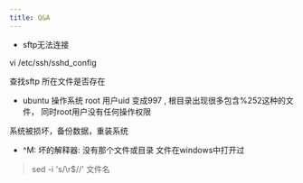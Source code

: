 ```yaml
---
title: Q&A
---
```



- sftp无法连接

vi /etc/ssh/sshd_config

查找sftp 所在文件是否存在   


* ubuntu 操作系统 root 用户uid 变成997   , 根目录出现很多包含%252这种的文件， 同时root用户没有任何操作权限

系统被损坏，备份数据，重装系统


* ^M: 坏的解释器: 没有那个文件或目录
文件在windows中打开过
> sed -i 's/\r$//'  文件名